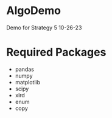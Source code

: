 # AlgoDemo
Demo for Strategy 5 10-26-23
# Required Packages
- pandas
- numpy
- matplotlib
- scipy
- xlrd
- enum
- copy